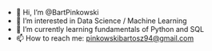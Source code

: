 - 👋 Hi, I’m @BartPinkowski
- 👀 I’m interested in Data Science / Machine Learning
- 🌱 I’m currently learning fundamentals of Python and SQL
- 📫 How to reach me: pinkowskibartosz94@gmail.com

<!---
BartPinkowski/BartPinkowski is a ✨ special ✨ repository because its `README.md` (this file) appears on your GitHub profile.
You can click the Preview link to take a look at your changes.
--->
